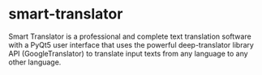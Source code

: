 # smart-translator
Smart Translator is a professional and complete text translation software with a PyQt5 user interface that uses the powerful deep-translator library API (GoogleTranslator) to translate input texts from any language to any other language.  
